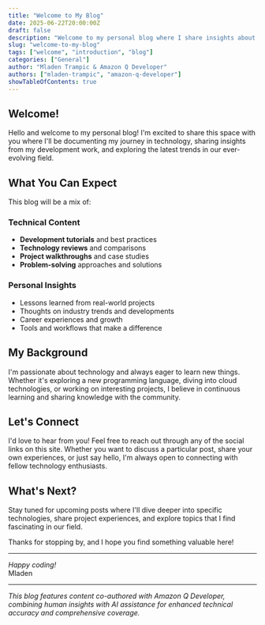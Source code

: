 ```yaml
---
title: "Welcome to My Blog"
date: 2025-06-22T20:00:00Z
draft: false
description: "Welcome to my personal blog where I share insights about technology, development, and my journey in the tech world."
slug: "welcome-to-my-blog"
tags: ["welcome", "introduction", "blog"]
categories: ["General"]
author: "Mladen Trampic & Amazon Q Developer"
authors: ["mladen-trampic", "amazon-q-developer"]
showTableOfContents: true
---
```


## Welcome!

Hello and welcome to my personal blog! I'm excited to share this space with you where I'll be documenting my journey in technology, sharing insights from my development work, and exploring the latest trends in our ever-evolving field.

## What You Can Expect

This blog will be a mix of:

### Technical Content
- **Development tutorials** and best practices
- **Technology reviews** and comparisons  
- **Project walkthroughs** and case studies
- **Problem-solving** approaches and solutions

### Personal Insights
- Lessons learned from real-world projects
- Thoughts on industry trends and developments
- Career experiences and growth
- Tools and workflows that make a difference

## My Background

I'm passionate about technology and always eager to learn new things. Whether it's exploring a new programming language, diving into cloud technologies, or working on interesting projects, I believe in continuous learning and sharing knowledge with the community.

## Let's Connect

I'd love to hear from you! Feel free to reach out through any of the social links on this site. Whether you want to discuss a particular post, share your own experiences, or just say hello, I'm always open to connecting with fellow technology enthusiasts.

## What's Next?

Stay tuned for upcoming posts where I'll dive deeper into specific technologies, share project experiences, and explore topics that I find fascinating in our field.

Thanks for stopping by, and I hope you find something valuable here!

---

*Happy coding!*  
Mladen

---

*This blog features content co-authored with Amazon Q Developer, combining human insights with AI assistance for enhanced technical accuracy and comprehensive coverage.*
